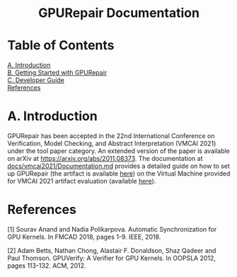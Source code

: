 <h1 align="center">GPURepair Documentation</h1>

<h1>Table of Contents</h1>

[A. Introduction](#a-introduction) <br/>
[B. Getting Started with GPURepair](#b-getting-started-with-gpurepair) <br/>
[C. Developer Guide](#c-developer-guide) <br/>
[References](#references) <br/>

# A. Introduction

GPURepair has been accepted in the 22nd International Conference on Verification, Model Checking, and Abstract Interpretation (VMCAI 2021) under the tool paper category. An extended version of the paper is available on arXiv at <a href="https://arxiv.org/abs/2011.08373">https://arxiv.org/abs/2011.08373</a>. The documentation at <a href="./docs/vmcai2021/Documentation.md">docs/vmcai2021/Documentation.md</a> provides a detailed guide on how to set up GPURepair (the artifact is available <a href="">here</a>) on the Virtual Machine provided for VMCAI 2021 artifact evaluation (available <a href="https://zenodo.org/record/4017293/#%5C.X4c%5C_mtAzaUk">here</a>).

# References

<a id="1">[1]</a>
Sourav Anand and Nadia Polikarpova.
Automatic Synchronization for GPU Kernels.
In FMCAD 2018, pages 1-9. IEEE, 2018.

<a id="2">[2]</a>
Adam Betts, Nathan Chong, Alastair F. Donaldson, Shaz Qadeer and Paul Thomson.
GPUVerify: A Verifier for GPU Kernels.
In OOPSLA 2012, pages 113-132. ACM, 2012.